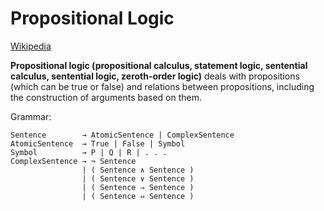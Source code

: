 # Propositional Logic
[Wikipedia](https://en.wikipedia.org/wiki/Propositional_calculus)

**Propositional logic (propositional calculus, statement logic, sentential calculus, sentential logic, zeroth-order logic)** deals with propositions (which can be true or false) and relations between propositions, including the construction of arguments based on them.

Grammar:
```
Sentence        → AtomicSentence | ComplexSentence
AtomicSentence  → True | False | Symbol 
Symbol          → P | Q | R | . . . 
ComplexSentence → ¬ Sentence 
                | ( Sentence ∧ Sentence ) 
                | ( Sentence ∨ Sentence ) 
                | ( Sentence ⇒ Sentence ) 
                | ( Sentence ⇔ Sentence )
```